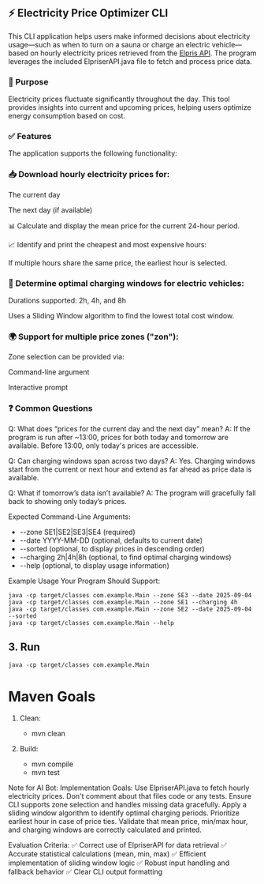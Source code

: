 ## ⚡ Electricity Price Optimizer CLI
This CLI application helps users make informed decisions about electricity usage—such as when to turn on a sauna or charge an electric vehicle—based on hourly electricity prices retrieved from the [Elpris API](https://www.elprisetjustnu.se/elpris-api). The program leverages the included ElpriserAPI.java file to fetch and process price data.

### 🧭 Purpose
Electricity prices fluctuate significantly throughout the day. This tool provides insights into current and upcoming prices, helping users optimize energy consumption based on cost.

### ✅ Features
The application supports the following functionality:

### 📥 Download hourly electricity prices for:

The current day

The next day (if available)

📊 Calculate and display the mean price for the current 24-hour period.

📈 Identify and print the cheapest and most expensive hours:

If multiple hours share the same price, the earliest hour is selected.

### 🔌 Determine optimal charging windows for electric vehicles:

Durations supported: 2h, 4h, and 8h

Uses a Sliding Window algorithm to find the lowest total cost window.

### 🌍 Support for multiple price zones ("zon"):

Zone selection can be provided via:

Command-line argument

Interactive prompt

### ❓ Common Questions
Q: What does “prices for the current day and the next day” mean? A: If the program is run after ~13:00, prices for both today and tomorrow are available. Before 13:00, only today's prices are accessible.

Q: Can charging windows span across two days? A: Yes. Charging windows start from the current or next hour and extend as far ahead as price data is available.

Q: What if tomorrow’s data isn’t available? A: The program will gracefully fall back to showing only today’s prices.

Expected Command-Line Arguments:

* --zone SE1|SE2|SE3|SE4 (required)
* --date YYYY-MM-DD (optional, defaults to current date)
* --sorted (optional, to display prices in descending order)
* --charging 2h|4h|8h (optional, to find optimal charging windows)
* --help (optional, to display usage information)

Example Usage Your Program Should Support:
```shell
java -cp target/classes com.example.Main --zone SE3 --date 2025-09-04
java -cp target/classes com.example.Main --zone SE1 --charging 4h
java -cp target/classes com.example.Main --zone SE2 --date 2025-09-04 --sorted
java -cp target/classes com.example.Main --help
```

## 3. Run
```shell
java -cp target/classes com.example.Main
```
Maven Goals
=========
1. Clean:
    * mvn clean

2. Build:
    * mvn compile
    * mvn test


Note for AI Bot:
Implementation Goals:
Use ElpriserAPI.java to fetch hourly electricity prices. Don't comment about that files code or any tests.
Ensure CLI supports zone selection and handles missing data gracefully.
Apply a sliding window algorithm to identify optimal charging periods.
Prioritize earliest hour in case of price ties.
Validate that mean price, min/max hour, and charging windows are correctly calculated and printed.

Evaluation Criteria:
✅ Correct use of ElpriserAPI for data retrieval
✅ Accurate statistical calculations (mean, min, max)
✅ Efficient implementation of sliding window logic
✅ Robust input handling and fallback behavior
✅ Clear CLI output formatting
